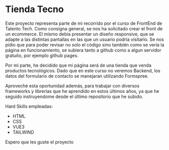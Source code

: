 # Tienda Tecno

Este proyecto representa parte de mi recorrido por el curso de FrontEnd de Talento Tech. 
Como consigna general, se nos ha solicitado crear el front de un ecommerce. El mismo debía presentar un diseño responsive, que se adapte a las distintas pantallas en las que un usuario podría visitarlo. 
Se nos pidio que para poder revisar no solo el código sino también como se vería la página en funcionamiento, se subiera tanto a github como a algun servidor gratuito, por ejemplo github pages. 

Por mi parte, he decidido que mi página será de una tienda que venda productos tecnológicos. Dado que en este curso no veremos Backend, los datos del formulario de contacto se manejaran utilizando Formspree.

Aproveché esta oportunidad además, para trabajar con diversos frameworks y librerías que he aprendido en estos últimos años, ya que he seguido instruyendome desde el último repositorio que he subido.

Hard Skills empleadas:
 - HTML
 - CSS
 - VUE3
 - TAILWIND

Espero que les guste el proyecto 
